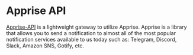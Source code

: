 # Apprise API

[Apprise-API](https://github.com/caronc/apprise-api) is a lightweight gateway to utilize Apprise. Apprise is a library that allows you to send a notification to almost all of the most popular notification services available to us today such as: Telegram, Discord, Slack, Amazon SNS, Gotify, etc.
